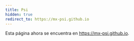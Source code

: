 ```yaml
---
title: Psi
hidden: true
redirect_to: https://mx-psi.github.io
---
```


Esta página ahora se encuentra en <https://mx-psi.github.io>.
